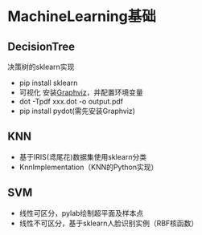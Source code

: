 # MachineLearning基础

## DecisionTree
决策树的sklearn实现
- pip install sklearn
- 可视化 安装[Graphviz](http://www.graphviz.org/)，并配置环境变量
- dot -Tpdf xxx.dot -o output.pdf
- pip install pydot(需先安装Graphviz)

## KNN
- 基于IRIS(鸢尾花)数据集使用sklearn分类
- KnnImplementation（KNN的Python实现）

## SVM
- 线性可区分，pylab绘制超平面及样本点
- 线性不可区分，基于sklearn人脸识别实例（RBF核函数）
